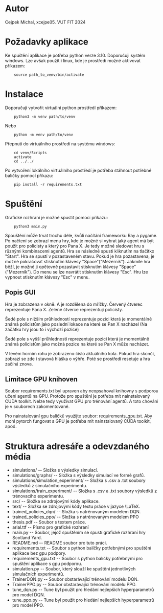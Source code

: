 # Autor

Cejpek Michal, xcejpe05. VUT FIT 2024

# Požadavky aplikace

Ke spuštění aplikace je potřeba python verze 3.10.
Doporučuji systém windows.
Lze avšak použít i linux, kde je prostředí možné aktivovat příkazem:

```
    source path_to_venv/bin/activate
```

# Instalace

Doporučuji vytvořit virtuální python prostředí příkazem:

```
    python3 -m venv path/to/venv
```

Nebo

```
    python -m venv path/to/venv
```

Přepnutí do virtuálního prostředí na systému windows:

```
    cd venv/Scripts
    activate
    cd ../../
```

Po vytvoření lokálního virtuálního prostředí je potřeba stáhnout potřebné balíčky pomocí příkazu:

```
    pip install -r requirements.txt
```

# Spuštění

Grafické rozhraní je možné spustit pomocí příkazu:

```
    python3 main.py
```

Spouštění může trvat trochu déle, kvůli načítání frameworku Ray a pygame.
Po načtení se zobrazí menu hry, kde je možné si vybrat jaký agent má být použit pro policisty a který pro Pana X.
Je tedy možné sledovat hru s různými kombinacemi agentů.
Hra se následně spustí kliknutím na tlačítko "Start".
Hra se spustí v pozastaveném stavu.
Pokud je hra pozastavena, je možné pokračovat stisknutím klávesy "Space"("Mezerník").
Jakmile hra běží, je možné ji opětovně pozastavit stisknutím klávesy "Space"("Mezerník").
Do menu se lze navrátit stisknutím klávesy "Esc".
Hru lze vypnout stisknutím klávesy "Esc" v menu.

## Popis GUI

Hra je zobrazena v okně. A je rozdělena do mřížky.
Červený čtverec reprezentuje Pana X.
Zelené čtverce reprezentují policisty.

Šedé pole s nižším průhledností reprezentuje pozici která je momentálně známá policistům jako poslední lokace na které se Pan X nacházel (Na začátku hry jsou to i výchozí pozice)

Šedé pole s vyšší průhledností reprezentuje pozici která je momentálně známá policistům jako možná pozice na které se Pan X může nacházet.

V levém horním rohu je zobrazeno číslo aktuálního kola.
Pokud hra skončí, zobrazí se zde i stavová hláška o výhře.
Poté se prostředí resetuje a hra začíná znova.

## Limitace GPU knihoven

Soubor requirements.txt byl upraven aby neopsahoval knihovny s podporou učení agentů na GPU. Protože pro spuštění je potřeba mít nainstalovaný CUDA toolkit. Nelze tedy využívat GPU pro trénování agentů. A toto chování je v souborech zakomentované.

Pro nainstalování gpu balíčků využijte soubor: requirements_gpu.txt.
Aby mohl pytorch fungovat s GPU je potřeba mít nainstalovaný CUDA toolkit, apod.

# Struktura adresáře a odevzdaného média
- simulations/ -- Složka s výsledky simulací.
- simulations/graphs/ -- Složka s výsledky simulací ve formě grafů.
- simulations/simulation_experiment/ -- Složka s .csv a .txt soubory výsledků z simulačního experimentu.
- simulations/train_experiment/ -- Složka s .csv a .txt soubory výsledků z trénovacího experimentu.
- src/ -- Složka se zdrojovými kódy aplikace.
- text/ -- Složka se zdrojovými kódy textu práce v jazyce \LaTeX.
- trained_policies_dqn/ -- Složka s natrénovaným modelem DQN.
- trained_policies_ppo/ -- Složka s natrénovaným modelem PPO
- thesis.pdf -- Soubor s textem práce.
- arial.ttf -- Písmo pro grafické rozhraní
- main.py -- Soubor, jejož spuštěním se spustí grafické rozhraní hry Scotland Yard.
- README.md -- README soubor pro tuto práci.
- requirements.txt -- Soubor s python balíčky potřebnými pro spuštění aplikace bez gpu podpory.
- requirements_gpu.txt -- Soubor s python balíčky potřebnými pro spuštění aplikace s gpu podporou.
- simulation.py -- Soubor, který slouží ke spuštění jednotlivých simulačních experimentů.
- TrainerDQN.py -- Soubor obstarávající trénování modelu DQN.
- TrainerPPO.py -- Soubor obstarávající trénování modelu PPO.
- tune_dqn.py -- Tune byl použit pro hledání nejlepších hyperparametrů pro model DQN.
- tune_ppo.py -- Tune byl použit pro hledání nejlepších hyperparametrů pro model PPO.
